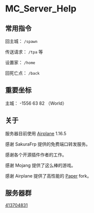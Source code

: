 # MC_Server_Help

## 常用指令

回主城： `/spawn`

传送请求： `/tpa` 等

设置家： `/home`

回死亡点： `/back`

## 重要坐标

主城： -1556 63 82 （World）

## 关于

服务器目前使用 [Airplane](https://airplane.gg) 1.16.5

感谢 SakuraFrp 提供的免费端口转发服务。

感谢各个开源插件作者的工作。

感谢 Mojang 提供了这么棒的游戏。

感谢 Airplane 提供了高性能的 [Paper](https://papermc.io/) fork。

## 服务器群

[413704831](https://jq.qq.com/?_wv=1027&k=mAshIWbC)